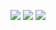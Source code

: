 ![](https://files.catbox.moe/3ydcsk.gif)
 ![](https://files.catbox.moe/xekvf8.gif)
![](https://files.catbox.moe/ixz9so.gif)
